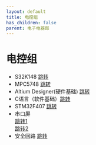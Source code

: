 ```yaml
---
layout: default
title: 电控组
has_children: false
parent: 电子电器部
---
```


# 电控组

- S32K148 [跳转](https://www.bilibili.com/video/BV1SQ4y1R7MC)
- MPC5748 [跳转](https://www.nxp.com.cn/design/development-boards/automotive-development-platforms/mpc57xx-mcu-platforms/mpc5748g-secure-gateway-development-board:DEVKIT-MPC5748G)
- Altium Designer(硬件基础) [跳转](https://www.bilibili.com/video/BV16t411N7RD)
- C语言（软件基础）[跳转](https://www.bilibili.com/video/BV1os411h77o)
- STM32F407 [跳转](https://www.bilibili.com/video/BV1Rx411R75t)
- 串口屏  
  [跳转1](http://wiki.tjc1688.com/doku.php)  
  [跳转2](https://www.bilibili.com/video/BV1q7411V735/?spm_id_from=333.337.search-card.all.click)
- 安全回路 [跳转](https://www.icourse163.org/search.htm?search=%E6%95%B0%E5%AD%97%E7%94%B5%E5%AD%90%E6%8A%80%E6%9C%AF#/)